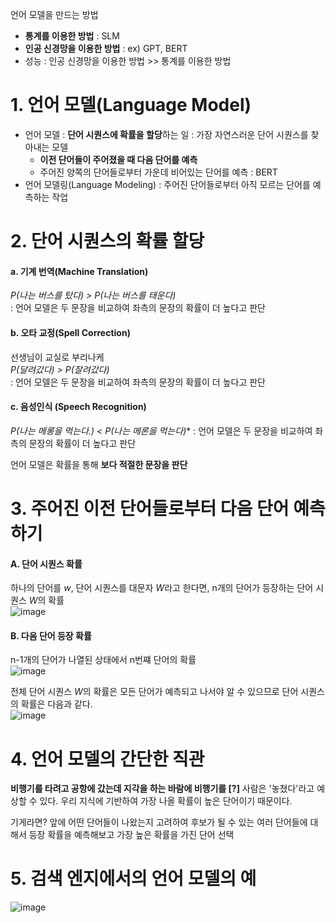 언어 모델을 만드는 방법
- **통계를 이용한 방법** : SLM
- **인공 신경망을 이용한 방법** : ex) GPT, BERT
- 성능 : 인공 신경망을 이용한 방법 >> 통계를 이용한 방법

# 1. 언어 모델(Language Model)
- 언어 모델 : **단어 시퀀스에 확률을 할당**하는 일 : 가장 자연스러운 단어 시퀀스를 찾아내는 모델
   - **이전 단어들이 주어졌을 때 다음 단어를 예측**
   - 주어진 양쪽의 단어들로부터 가운데 비어있는 단어를 예측 : BERT
- 언어 모델링(Language Modeling) : 주어진 단어들로부터 아직 모르는 단어를 예측하는 작업

# 2. 단어 시퀀스의 확률 할당
#### a. 기계 번역(Machine Translation) 
*P(나는 버스를 탔다) > P(나는 버스를 태운다)*  
: 언어 모델은 두 문장을 비교하여 좌측의 문장의 확률이 더 높다고 판단

#### b. 오타 교정(Spell Correction)
선생님이 교실로 부리나케  
*P(달려갔다) > P(잘려갔다)*  
: 언어 모델은 두 문장을 비교하여 좌측의 문장의 확률이 더 높다고 판단

#### c. 음성인식 (Speech Recognition) 
*P(나는 메롱을 먹는다.) < P(나는 메론을 먹는다)** 
: 언어 모델은 두 문장을 비교하여 좌측의 문장의 확률이 더 높다고 판단

언어 모델은 확률을 통해 **보다 적절한 문장을 판단**

# 3. 주어진 이전 단어들로부터 다음 단어 예측하기
#### A. 단어 시퀀스 확률
하나의 단어를 *w*, 단어 시퀀스를 대문자 *W*라고 한다면, n개의 단어가 등장하는 단어 시퀀스 *W*의 확률   
![image](https://user-images.githubusercontent.com/57162812/148984401-efcf2693-25b4-44b0-9701-95a733af6588.png)

#### B. 다음 단어 등장 확률
n-1개의 단어가 나열된 상태에서 n번쨰 단어의 확률  
![image](https://user-images.githubusercontent.com/57162812/148984479-458d00b0-574d-4a98-bf05-6a4a0058e053.png)

전체 단어 시퀀스 *W*의 확률은 모든 단어가 예측되고 나서야 알 수 있으므로 단어 시퀀스의 확률은 다음과 같다.  
![image](https://user-images.githubusercontent.com/57162812/148984637-c9bc8d6d-546d-4b9e-8d63-02ba4e34e946.png)

# 4. 언어 모델의 간단한 직관
**비행기를 타려고 공항에 갔는데 지각을 하는 바람에 비행기를 [?]** 
사람은 '놓쳤다'라고 예상할 수 있다. 우리 지식에 기반하여 가장 나올 확률이 높은 단어이기 때문이다.

기게라면? 앞에 어떤 단어들이 나왔는지 고려하여 후보가 될 수 있는 여러 단어들에 대해서 등장 확률을 예측해보고 가장 높은 확률을 가진 단어 선택

# 5. 검색 엔지에서의 언어 모델의 예
![image](https://user-images.githubusercontent.com/57162812/148985320-1c169376-b917-4fdf-8468-c7ebf9accdb1.png)

